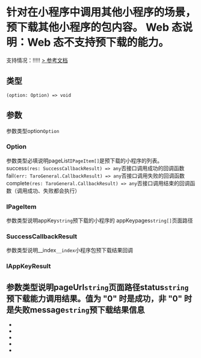 # 针对在小程序中调用其他小程序的场景，预下载其他小程序的包内容。 Web 态说明：Web 态不支持预下载的能力。
支持情况：!!!!!
[> 参考文档
](https://smartprogram.baidu.com/docs/develop/api/open/swan-downloadPackages/)
## 类型[​](downloadPackages.html#类型)
```tsx
(option: Option) => void
```

## 参数[​](downloadPackages.html#参数)
参数类型option`Option`
### Option[​](downloadPackages.html#option)
参数类型必填说明pageList`IPageItem[]`是预下载的小程序的列表。success`(res: SuccessCallbackResult) => any`否接口调用成功的回调函数fail`(err: TaroGeneral.CallbackResult) => any`否接口调用失败的回调函数complete`(res: TaroGeneral.CallbackResult) => any`否接口调用结束的回调函数（调用成功、失败都会执行）
### IPageItem[​](downloadPackages.html#ipageitem)
参数类型说明appKey`string`预下载的小程序的 appKeypages`string[]`页面路径
### SuccessCallbackResult[​](downloadPackages.html#successcallbackresult)
参数类型说明__index`__index`小程序包预下载结果回调
### IAppKeyResult[​](downloadPackages.html#iappkeyresult)
参数类型说明pageUrl`string`页面路径status`string`预下载能力调用结果。值为 "0" 时是成功，非 "0" 时是失败message`string`预下载结果信息
- 
- 

- 
- 
- 
-

